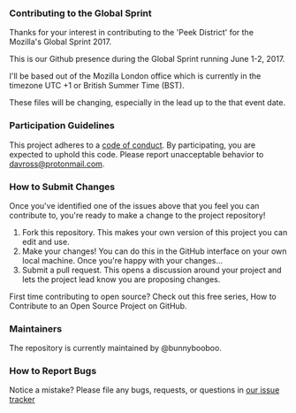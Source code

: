 ### Contributing to the Global Sprint
Thanks for your interest in contributing to the 'Peek District' for the Mozilla's Global Sprint 2017.

This is our Github presence during the Global Sprint running June 1-2, 2017.

I'll be based out of the Mozilla London office which is currently in the timezone UTC +1 or British Summer Time (BST).

These files will be changing, especially in the lead up to the that event date.

### Participation Guidelines

This project adheres to a [code of conduct](https://www.mozilla.org/en-US/about/governance/policies/participation/). By participating, you are expected to uphold this code. Please report unacceptable behavior to davross@protonmail.com.

### How to Submit Changes

Once you've identified one of the issues above that you feel you can contribute to, you're ready to make a change to the project repository!

  1. Fork this repository. This makes your own version of this project you can edit and use.
  2. Make your changes! You can do this in the GitHub interface on your own local machine. Once you're happy with your changes...
  3. Submit a pull request. This opens a discussion around your project and lets the project lead know you are proposing changes.

First time contributing to open source? Check out this free series, How to Contribute to an Open Source Project on GitHub.

### Maintainers

The repository is currently maintained by @bunnybooboo.

### How to Report Bugs

Notice a mistake? Please file any bugs, requests, or questions in [our issue tracker](https://github.com/mozilla/peekdistrict/peekdistrict/issues)
